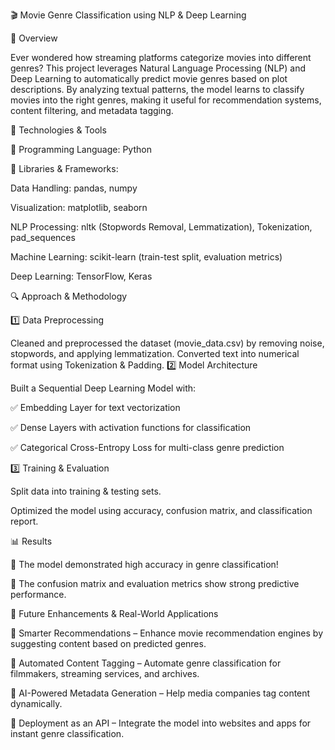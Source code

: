 🎬 Movie Genre Classification using NLP & Deep Learning

🎯 Overview

Ever wondered how streaming platforms categorize movies into different genres? This project leverages Natural Language Processing (NLP) and Deep Learning to automatically predict movie genres based on plot descriptions. By analyzing textual patterns, the model learns to classify movies into the right genres, making it useful for recommendation systems, content filtering, and metadata tagging.

🚀 Technologies & Tools

🔹 Programming Language: Python

🔹 Libraries & Frameworks:

Data Handling: pandas, numpy

Visualization: matplotlib, seaborn

NLP Processing: nltk (Stopwords Removal, Lemmatization), Tokenization, pad_sequences

Machine Learning: scikit-learn (train-test split, evaluation metrics)

Deep Learning: TensorFlow, Keras

🔍 Approach & Methodology

1️⃣ Data Preprocessing

Cleaned and preprocessed the dataset (movie_data.csv) by removing noise, stopwords, and applying lemmatization.
Converted text into numerical format using Tokenization & Padding.
2️⃣ Model Architecture

Built a Sequential Deep Learning Model with:

✅ Embedding Layer for text vectorization

✅ Dense Layers with activation functions for classification

✅ Categorical Cross-Entropy Loss for multi-class genre prediction

3️⃣ Training & Evaluation

Split data into training & testing sets.

Optimized the model using accuracy, confusion matrix, and classification report.

📊 Results

🎥 The model demonstrated high accuracy in genre classification!

📌 The confusion matrix and evaluation metrics show strong predictive performance.

🔮 Future Enhancements & Real-World Applications

🔸 Smarter Recommendations – Enhance movie recommendation engines by suggesting content based on predicted genres.

🔸 Automated Content Tagging – Automate genre classification for filmmakers, streaming services, and archives.

🔸 AI-Powered Metadata Generation – Help media companies tag content dynamically.

🔸 Deployment as an API – Integrate the model into websites and apps for instant genre classification.

